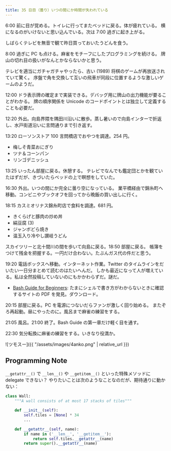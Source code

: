 ```yaml
---
title: 35 日目（曇り）いつの間にか時間が失われている
---
```


6:00 前に目が覚める。トイレに行ってまたベッドに戻る。体が疲れている。
横になるのがいけないと思い込んでいる。次は 7:00 過ぎに起き上がる。

しばらくテレビを無音で観て昨日買っておいたうどんを食う。

8:00 過ぎに PC も点ける。麻雀をモチーフにしたプログラミングを続ける。
牌山の切れ目の扱いがなんとかならないかと思う。

テレビを適当にガチャガチャやったら、古い (1989) 将棋のゲームが再放送されていて驚く。
序盤で角を交換して互いの飛車が同段に位置するような激しいゲームのようだ。

12:00 ドラ表示牌の確定まで実装できる。デバッグ用に牌山の出力機能が要ることがわかる。
牌の順序関係を Unicode のコードポイントとは独立して定義することも必要だ。

12:20 外出。向島界隈を隅田川沿いに散歩。蒸し暑いので向島インターで折返し、水戸街道沿いに言問通りまで引き返す。

13:20 ローソンストア 100 言問橋店でおやつを調達。254 円。

* 梅しそ青菜おにぎり
* ツナ＆コーンパン
* リンゴデニッシュ

13:25 いったん部屋に戻る。休憩する。
テレビでなんでも鑑定団とかを観ていたはずだが、きづいたらベッドの上で瞑想をしていた。

16:30 外出。いつの間にか完全に曇り空になっている。
業平橋経由で錦糸町へ移動。コンビニやブックオフを回ってから晩飯の買い出しに行く。

18:15 カスミオリナス錦糸町店で食料を調達。681 円。

* きくらげと豚肉の炒め丼
* 絹豆腐 (3)
* ジャンボどら焼き
* 温玉入り冷やし讃岐うどん

スカイツリーと北十間川の間を歩いて向島に戻る。18:50 部屋に戻る。
帳簿をつけて残金を把握する。一円だけ合わない。たぶんガス代の件だと思う。

19:20 電話ボックスへ移動。インターネット作業。Twitter のタイムラインをだいたい一日分まとめて読むのはたいへんだ。
しかも最近になって人が増えている。私は全然投稿していないのにもかかわらずだ。謎だ。

* [Bash Guide for Beginners](https://www.tldp.org/LDP/Bash-Beginners-Guide/Bash-Beginners-Guide.pdf):
  たまにシェルで書き方がわからないときに確認するサイトの PDF を発見。ダウンロード。

20:15 部屋に戻る。PC を電源につないだらファンが激しく回り始める。
またぞろ再起動。昼にやったのに。風呂まで麻雀の練習をする。

21:05 風呂。21:00 終了。Bash Guide の第一章だけ軽く目を通す。

22:30 気分転換に麻雀の練習をする。いきなり役満か。

![ツモスー]({{ "/assets/images/4anko.png" | relative_url }})

## Programming Note

`__getattr__()` で `__len__()` や `__getitem__()` といった特殊メソッドに delegate できない？
やりたいことは次のようなことなのだが、期待通りに動かない：

```python
class Wall:
    """A wall consists of at most 17 stacks of tiles"""

    def __init__(self):
        self.tiles = [None] * 34
        ...

    def __getattr__(self, name):
        if name in ('__len__', '__getitem__'):
            return self.tiles.__getattr__(name)
        return super().__getattr__(name)
```
